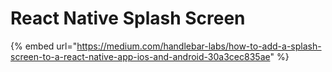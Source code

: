 # React Native Splash Screen

{% embed url="https://medium.com/handlebar-labs/how-to-add-a-splash-screen-to-a-react-native-app-ios-and-android-30a3cec835ae" %}



